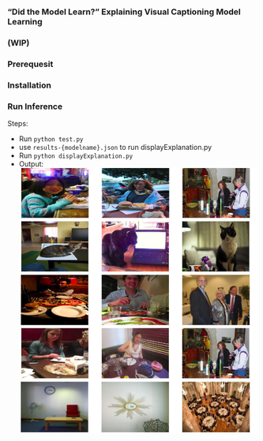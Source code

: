 ### “Did the Model Learn?” Explaining Visual Captioning Model Learning
### (WIP)

### Prerequesit

### Installation

### Run Inference
Steps:
- Run `python test.py`
- use `results-{modelname}.json` to run displayExplanation.py
- Run `python displayExplanation.py`
- Output:
![alt text](https://github.com/Monikshah/caption-explanation-hmln/blob/main/output/display-output.png)

 

